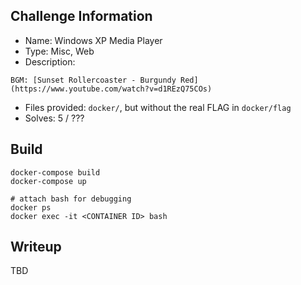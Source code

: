 ## Challenge Information

- Name: Windows XP Media Player
- Type: Misc, Web
- Description:

```
BGM: [Sunset Rollercoaster - Burgundy Red](https://www.youtube.com/watch?v=d1REzQ75COs)
```

- Files provided: `docker/`, but without the real FLAG in `docker/flag`
- Solves: 5 / ???

## Build

```
docker-compose build
docker-compose up

# attach bash for debugging
docker ps
docker exec -it <CONTAINER ID> bash
```

## Writeup

TBD
